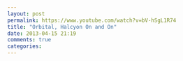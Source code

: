 ```yaml
---
layout: post
permalink: https://www.youtube.com/watch?v=bV-hSgL1R74
title: "Orbital, Halcyon On and On"
date: 2013-04-15 21:19
comments: true
categories: 
---
```


